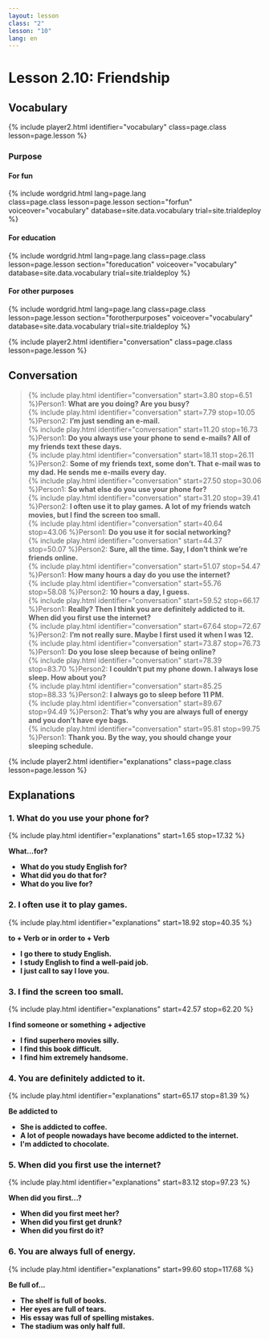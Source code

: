 ```yaml
---
layout: lesson
class: "2"
lesson: "10"
lang: en
---
```


# Lesson 2.10: Friendship

## Vocabulary
{% include player2.html identifier="vocabulary" class=page.class lesson=page.lesson %} 

### Purpose

#### For fun


{% include wordgrid.html lang=page.lang  
		class=page.class 
		lesson=page.lesson 
		section="forfun"
		voiceover="vocabulary"
		database=site.data.vocabulary 
		trial=site.trialdeploy %}

#### For education

{% include wordgrid.html lang=page.lang
		class=page.class 
		lesson=page.lesson 
		section="foreducation"
		voiceover="vocabulary"
		database=site.data.vocabulary 
		trial=site.trialdeploy %}


#### For other purposes
		
{% include wordgrid.html lang=page.lang
		class=page.class 
		lesson=page.lesson 
		section="forotherpurposes"
		voiceover="vocabulary"
		database=site.data.vocabulary 
		trial=site.trialdeploy %}
		

{% include player2.html identifier="conversation" class=page.class lesson=page.lesson %}
## Conversation

> {% include play.html identifier="conversation" start=3.80 stop=6.51 %}Person1: __What are you doing? Are you busy?__  
> {% include play.html identifier="conversation" start=7.79 stop=10.05 %}Person2: __I’m just sending an e-mail.__  
> {% include play.html identifier="conversation" start=11.20 stop=16.73 %}Person1: __Do you always use your phone to send e-mails? All of my friends text these days.__  
> {% include play.html identifier="conversation" start=18.11 stop=26.11 %}Person2: __Some of my friends text, some don’t. That e-mail was to my dad. He sends me e-mails every day.__  
> {% include play.html identifier="conversation" start=27.50 stop=30.06 %}Person1: __So what else do you use your phone for?__  
> {% include play.html identifier="conversation" start=31.20 stop=39.41 %}Person2: __I often use it to play games. A lot of my friends watch movies, but I find the screen too small.__  
> {% include play.html identifier="conversation" start=40.64 stop=43.06 %}Person1: __Do you use it for social networking?__  
> {% include play.html identifier="conversation" start=44.37 stop=50.07 %}Person2: __Sure, all the time. Say, I don’t think we’re friends online.__  
> {% include play.html identifier="conversation" start=51.07 stop=54.47 %}Person1: __How many hours a day do you use the internet?__  
> {% include play.html identifier="conversation" start=55.76 stop=58.08 %}Person2: __10 hours a day, I guess.__  
> {% include play.html identifier="conversation" start=59.52 stop=66.17 %}Person1: __Really? Then I think you are definitely addicted to it. When did you first use the internet?__  
> {% include play.html identifier="conversation" start=67.64 stop=72.67 %}Person2: __I’m not really sure. Maybe I first used it when I was 12.__  
> {% include play.html identifier="conversation" start=73.87 stop=76.73 %}Person1: __Do you lose sleep because of being online?__  
> {% include play.html identifier="conversation" start=78.39 stop=83.70 %}Person2: __I couldn’t put my phone down. I always lose sleep. How about you?__  
> {% include play.html identifier="conversation" start=85.25 stop=88.33 %}Person2: __I always go to sleep before 11 PM.__  
> {% include play.html identifier="conversation" start=89.67 stop=94.49 %}Person2: __That’s why you are always full of energy and you don’t have eye bags.__  
> {% include play.html identifier="conversation" start=95.81 stop=99.75 %}Person1: __Thank you. By the way, you should change your sleeping schedule.__  


{% include player2.html identifier="explanations" class=page.class lesson=page.lesson %}


## Explanations
### 1. What do you use your phone for?
{% include play.html identifier="explanations" start=1.65 stop=17.32 %}

__What...for?__ 

- __What do you study English for?__ 
- __What did you do that for?__ 
- __What do you live for?__ 

### 2. I often use it to play games.
{% include play.html identifier="explanations" start=18.92 stop=40.35 %}

__to + Verb or in order to + Verb__ 

- __I go there to study English.__ 
- __I study English to find a well-paid job.__ 
- __I just call to say I love you.__ 

### 3. I find the screen too small.
{% include play.html identifier="explanations" start=42.57 stop=62.20 %}

__I find someone or something + adjective__

- __I find superhero movies silly.__ 
- __I find this book difficult.__ 
- __I find him extremely handsome.__

### 4. You are definitely addicted to it.
{% include play.html identifier="explanations" start=65.17 stop=81.39 %}

__Be addicted to__

- __She is addicted to coffee.__ 
- __A lot of people nowadays have become addicted to the internet.__ 
- __I'm addicted to chocolate.__ 

### 5. When did you first use the internet?
{% include play.html identifier="explanations" start=83.12 stop=97.23 %}

__When did you first...?__

- __When did you first meet her?__ 
- __When did you first get drunk?__ 
- __When did you first do it?__ 

### 6. You are always full of energy.
{% include play.html identifier="explanations" start=99.60 stop=117.68 %}

__Be full of...__ 

- __The shelf is full of books.__ 
- __Her eyes are full of tears.__ 
- __His essay was full of spelling mistakes.__ 
- __The stadium was only half full.__ 